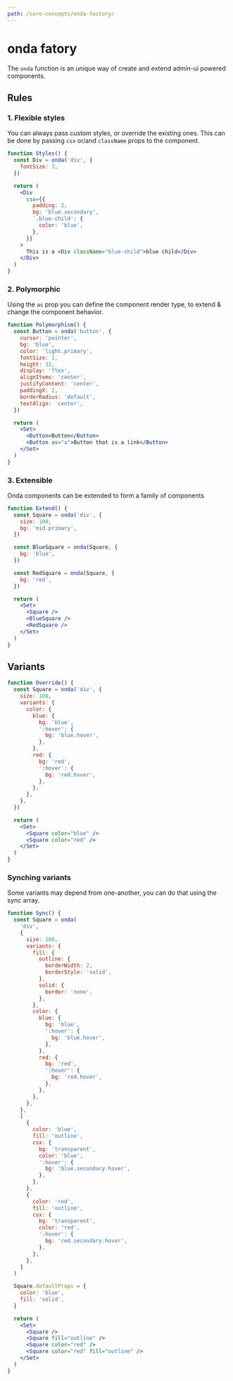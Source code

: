 ```yaml
---
path: /core-concepts/onda-factory/
---
```


# onda fatory

The `onda` function is an unique way of create and extend admin-ui powered components.

## Rules

### 1. Flexible styles

You can always pass custom styles, or override the existing ones. This can be done by passing `csx` or/and `className` props to the component.

```jsx
function Styles() {
  const Div = onda('div', {
    fontSize: 3,
  })

  return (
    <Div
      csx={{
        padding: 2,
        bg: 'blue.secondary',
        '.blue-child': {
          color: 'blue',
        },
      }}
    >
      This is a <Div className="blue-child">blue child</Div>
    </Div>
  )
}
```

### 2. Polymorphic

Using the `as` prop you can define the component render type, to extend & change the component behavior.

```jsx
function Polymorphism() {
  const Button = onda('button', {
    cursor: 'pointer',
    bg: 'blue',
    color: 'light.primary',
    fontSize: 1,
    height: 32,
    display: 'flex',
    alignItems: 'center',
    justifyContent: 'center',
    paddingX: 2,
    borderRadius: 'default',
    textAlign: 'center',
  })

  return (
    <Set>
      <Button>Button</Button>
      <Button as="a">Button that is a link</Button>
    </Set>
  )
}
```

### 3. Extensible

Onda components can be extended to form a family of components

```jsx
function Extend() {
  const Square = onda('div', {
    size: 100,
    bg: 'mid.primary',
  })

  const BlueSquare = onda(Square, {
    bg: 'blue',
  })

  const RedSquare = onda(Square, {
    bg: 'red',
  })

  return (
    <Set>
      <Square />
      <BlueSquare />
      <RedSquare />
    </Set>
  )
}
```

## Variants

```jsx
function Override() {
  const Square = onda('div', {
    size: 100,
    variants: {
      color: {
        blue: {
          bg: 'blue',
          ':hover': {
            bg: 'blue.hover',
          },
        },
        red: {
          bg: 'red',
          ':hover': {
            bg: 'red.hover',
          },
        },
      },
    },
  })

  return (
    <Set>
      <Square color="blue" />
      <Square color="red" />
    </Set>
  )
}
```

### Synching variants

Some variants may depend from one-another, you can do that using the sync array.

```jsx
function Sync() {
  const Square = onda(
    'div',
    {
      size: 100,
      variants: {
        fill: {
          outline: {
            borderWidth: 2,
            borderStyle: 'solid',
          },
          solid: {
            border: 'none',
          },
        },
        color: {
          blue: {
            bg: 'blue',
            ':hover': {
              bg: 'blue.hover',
            },
          },
          red: {
            bg: 'red',
            ':hover': {
              bg: 'red.hover',
            },
          },
        },
      },
    },
    [
      {
        color: 'blue',
        fill: 'outline',
        csx: {
          bg: 'transparent',
          color: 'blue',
          ':hover': {
            bg: 'blue.secondary.hover',
          },
        },
      },
      {
        color: 'red',
        fill: 'outline',
        csx: {
          bg: 'transparent',
          color: 'red',
          ':hover': {
            bg: 'red.secondary.hover',
          },
        },
      },
    ]
  )

  Square.defaultProps = {
    color: 'blue',
    fill: 'solid',
  }

  return (
    <Set>
      <Square />
      <Square fill="outline" />
      <Square color="red" />
      <Square color="red" fill="outline" />
    </Set>
  )
}
```
